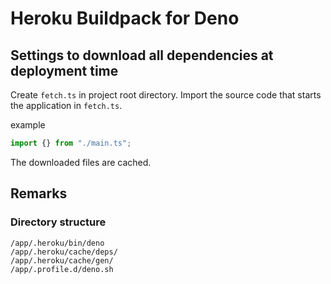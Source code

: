 # Heroku Buildpack for Deno

## Settings to download all dependencies at deployment time

Create `fetch.ts` in project root directory.
Import the source code that starts the application in `fetch.ts`.

example
```typescript
import {} from "./main.ts";
```

The downloaded files are cached.


## Remarks

### Directory structure
```
/app/.heroku/bin/deno
/app/.heroku/cache/deps/
/app/.heroku/cache/gen/
/app/.profile.d/deno.sh
```
